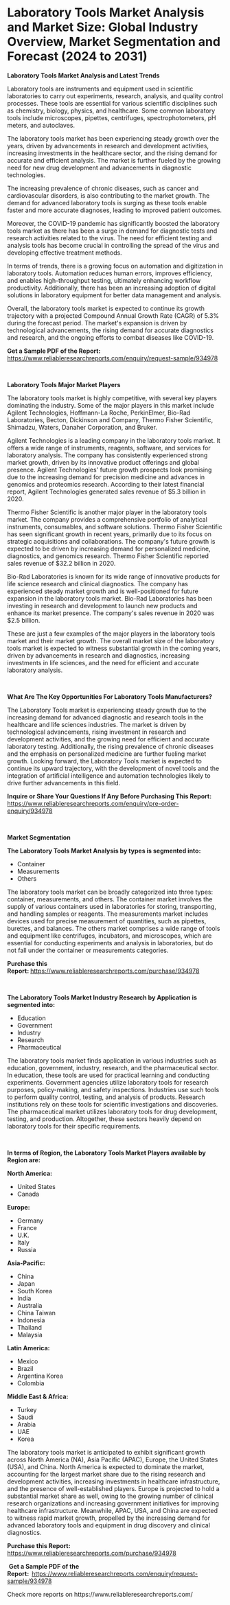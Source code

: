 <p><h1>Laboratory Tools Market Analysis and Market Size: Global Industry Overview, Market Segmentation and Forecast (2024 to 2031)</h1></p><p><strong>Laboratory Tools Market Analysis and Latest Trends</strong></p>
<p><p>Laboratory tools are instruments and equipment used in scientific laboratories to carry out experiments, research, analysis, and quality control processes. These tools are essential for various scientific disciplines such as chemistry, biology, physics, and healthcare. Some common laboratory tools include microscopes, pipettes, centrifuges, spectrophotometers, pH meters, and autoclaves.</p><p>The laboratory tools market has been experiencing steady growth over the years, driven by advancements in research and development activities, increasing investments in the healthcare sector, and the rising demand for accurate and efficient analysis. The market is further fueled by the growing need for new drug development and advancements in diagnostic technologies.</p><p>The increasing prevalence of chronic diseases, such as cancer and cardiovascular disorders, is also contributing to the market growth. The demand for advanced laboratory tools is surging as these tools enable faster and more accurate diagnoses, leading to improved patient outcomes.</p><p>Moreover, the COVID-19 pandemic has significantly boosted the laboratory tools market as there has been a surge in demand for diagnostic tests and research activities related to the virus. The need for efficient testing and analysis tools has become crucial in controlling the spread of the virus and developing effective treatment methods.</p><p>In terms of trends, there is a growing focus on automation and digitization in laboratory tools. Automation reduces human errors, improves efficiency, and enables high-throughput testing, ultimately enhancing workflow productivity. Additionally, there has been an increasing adoption of digital solutions in laboratory equipment for better data management and analysis.</p><p>Overall, the laboratory tools market is expected to continue its growth trajectory with a projected Compound Annual Growth Rate (CAGR) of 5.3% during the forecast period. The market's expansion is driven by technological advancements, the rising demand for accurate diagnostics and research, and the ongoing efforts to combat diseases like COVID-19.</p></p>
<p><strong>Get a Sample PDF of the Report:&nbsp;</strong> <a href="https://www.reliableresearchreports.com/enquiry/request-sample/934978">https://www.reliableresearchreports.com/enquiry/request-sample/934978</a></p>
<p>&nbsp;</p>
<p><strong>Laboratory Tools Major Market Players</strong></p>
<p><p>The laboratory tools market is highly competitive, with several key players dominating the industry. Some of the major players in this market include Agilent Technologies, Hoffmann-La Roche, PerkinElmer, Bio-Rad Laboratories, Becton, Dickinson and Company, Thermo Fisher Scientific, Shimadzu, Waters, Danaher Corporation, and Bruker.</p><p>Agilent Technologies is a leading company in the laboratory tools market. It offers a wide range of instruments, reagents, software, and services for laboratory analysis. The company has consistently experienced strong market growth, driven by its innovative product offerings and global presence. Agilent Technologies' future growth prospects look promising due to the increasing demand for precision medicine and advances in genomics and proteomics research. According to their latest financial report, Agilent Technologies generated sales revenue of $5.3 billion in 2020.</p><p>Thermo Fisher Scientific is another major player in the laboratory tools market. The company provides a comprehensive portfolio of analytical instruments, consumables, and software solutions. Thermo Fisher Scientific has seen significant growth in recent years, primarily due to its focus on strategic acquisitions and collaborations. The company's future growth is expected to be driven by increasing demand for personalized medicine, diagnostics, and genomics research. Thermo Fisher Scientific reported sales revenue of $32.2 billion in 2020.</p><p>Bio-Rad Laboratories is known for its wide range of innovative products for life science research and clinical diagnostics. The company has experienced steady market growth and is well-positioned for future expansion in the laboratory tools market. Bio-Rad Laboratories has been investing in research and development to launch new products and enhance its market presence. The company's sales revenue in 2020 was $2.5 billion.</p><p>These are just a few examples of the major players in the laboratory tools market and their market growth. The overall market size of the laboratory tools market is expected to witness substantial growth in the coming years, driven by advancements in research and diagnostics, increasing investments in life sciences, and the need for efficient and accurate laboratory analysis.</p></p>
<p>&nbsp;</p>
<p><strong>What Are The Key Opportunities For Laboratory Tools Manufacturers?</strong></p>
<p><p>The Laboratory Tools market is experiencing steady growth due to the increasing demand for advanced diagnostic and research tools in the healthcare and life sciences industries. The market is driven by technological advancements, rising investment in research and development activities, and the growing need for efficient and accurate laboratory testing. Additionally, the rising prevalence of chronic diseases and the emphasis on personalized medicine are further fueling market growth. Looking forward, the Laboratory Tools market is expected to continue its upward trajectory, with the development of novel tools and the integration of artificial intelligence and automation technologies likely to drive further advancements in this field.</p></p>
<p><strong>Inquire or Share Your Questions If Any Before Purchasing This Report:</strong> <a href="https://www.reliableresearchreports.com/enquiry/pre-order-enquiry/934978">https://www.reliableresearchreports.com/enquiry/pre-order-enquiry/934978</a></p>
<p>&nbsp;</p>
<p><strong>Market Segmentation</strong></p>
<p><strong>The Laboratory Tools Market Analysis by types is segmented into:</strong></p>
<p><ul><li>Container</li><li>Measurements</li><li>Others</li></ul></p>
<p><p>The laboratory tools market can be broadly categorized into three types: container, measurements, and others. The container market involves the supply of various containers used in laboratories for storing, transporting, and handling samples or reagents. The measurements market includes devices used for precise measurement of quantities, such as pipettes, burettes, and balances. The others market comprises a wide range of tools and equipment like centrifuges, incubators, and microscopes, which are essential for conducting experiments and analysis in laboratories, but do not fall under the container or measurements categories.</p></p>
<p><strong>Purchase this Report:&nbsp;</strong><a href="https://www.reliableresearchreports.com/purchase/934978">https://www.reliableresearchreports.com/purchase/934978</a></p>
<p>&nbsp;</p>
<p><strong>The Laboratory Tools Market Industry Research by Application is segmented into:</strong></p>
<p><ul><li>Education</li><li>Government</li><li>Industry</li><li>Research</li><li>Pharmaceutical</li></ul></p>
<p><p>The laboratory tools market finds application in various industries such as education, government, industry, research, and the pharmaceutical sector. In education, these tools are used for practical learning and conducting experiments. Government agencies utilize laboratory tools for research purposes, policy-making, and safety inspections. Industries use such tools to perform quality control, testing, and analysis of products. Research institutions rely on these tools for scientific investigations and discoveries. The pharmaceutical market utilizes laboratory tools for drug development, testing, and production. Altogether, these sectors heavily depend on laboratory tools for their specific requirements.</p></p>
<p>&nbsp;</p>
<p><strong>In terms of Region, the Laboratory Tools Market Players available by Region are:</strong></p>
<p>
    <p> <strong> North America: </strong>
        <ul>
            <li>United States</li>
            <li>Canada</li>
        </ul>
        </p> 
    <p> <strong> Europe: </strong>
        <ul>
            <li>Germany</li>
            <li>France</li>
            <li>U.K.</li>
            <li>Italy</li>
            <li>Russia</li>
        </ul>
        </p> 
    <p> <strong> Asia-Pacific: </strong>
        <ul>
            <li>China</li>
            <li>Japan</li>
            <li>South Korea</li>
            <li>India</li>
            <li>Australia</li>
            <li>China Taiwan</li>
            <li>Indonesia</li>
            <li>Thailand</li>
            <li>Malaysia</li>
        </ul>
        </p> 
    <p> <strong> Latin America: </strong>
        <ul>
            <li>Mexico</li>
            <li>Brazil</li>
            <li>Argentina Korea</li>
            <li>Colombia</li>
        </ul>
        </p> 
    <p> <strong> Middle East & Africa: </strong>
        <ul>
            <li>Turkey</li>
            <li>Saudi</li>
            <li>Arabia</li>
            <li>UAE</li>
            <li>Korea</li>
        </ul>
    </p>
    </p>
<p><p>The laboratory tools market is anticipated to exhibit significant growth across North America (NA), Asia Pacific (APAC), Europe, the United States (USA), and China. North America is expected to dominate the market, accounting for the largest market share due to the rising research and development activities, increasing investments in healthcare infrastructure, and the presence of well-established players. Europe is projected to hold a substantial market share as well, owing to the growing number of clinical research organizations and increasing government initiatives for improving healthcare infrastructure. Meanwhile, APAC, USA, and China are expected to witness rapid market growth, propelled by the increasing demand for advanced laboratory tools and equipment in drug discovery and clinical diagnostics.</p></p>
<p><strong>Purchase this Report: </strong><a href="https://www.reliableresearchreports.com/purchase/934978">https://www.reliableresearchreports.com/purchase/934978</a></p>
<p>&nbsp;<strong>Get a Sample PDF of the Report:&nbsp;&nbsp;</strong><a href="https://www.reliableresearchreports.com/enquiry/request-sample/934978">https://www.reliableresearchreports.com/enquiry/request-sample/934978</a></p>
<p><strong></strong></p>
<p>Check more reports on https://www.reliableresearchreports.com/</p>